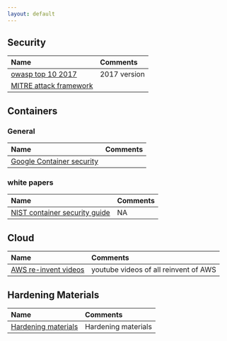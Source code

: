 ```yaml
---
layout: default
---
```


## Security

 | Name          | Comments |
|:------------------|:------|
| [owasp top 10 2017](https://www.owasp.org/images/7/72/OWASP_Top_10-2017_%28en%29.pdf.pdf) | 2017 version  |
| [MITRE attack framework](https://attack.mitre.org/)| |


## Containers
### General

 | Name          | Comments |
|:------------------|:------|
|  [ Google Container security](https://cloud.google.com/containers/security/)| |

### white papers


 | Name          | Comments |
|:------------------|:------|
|[ NIST container security guide](https://nvlpubs.nist.gov/nistpubs/SpecialPublications/NIST.SP.800-190.pdf)| NA |

## Cloud

 | Name          | Comments |
|:------------------|:------|
|  [AWS re-invent videos](https://reinventvideos.com/) | youtube videos of all reinvent of AWS|

## Hardening Materials
| Name | Comments|
|:------------------|:------|
|  [Hardening materials](https://github.com/dev-sec) | Hardening materials|
